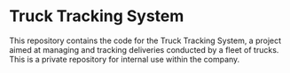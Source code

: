 # Truck Tracking System

This repository contains the code for the Truck Tracking System, a project aimed at managing and tracking deliveries conducted by a fleet of trucks. This is a private repository for internal use within the company.
